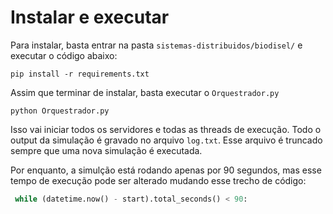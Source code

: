 # Instalar e executar
Para instalar, basta entrar na pasta `sistemas-distribuidos/biodisel/` e executar o código abaixo:
```
pip install -r requirements.txt
```
Assim que terminar de instalar, basta executar o `Orquestrador.py`
```
python Orquestrador.py
```
Isso vai iniciar todos os servidores e todas as threads de execução.
Todo o output da simulação é gravado no arquivo `log.txt`.
Esse arquivo é truncado sempre que uma nova simulação é executada.

Por enquanto, a simulção está rodando apenas por 90 segundos, mas esse tempo de execução pode ser alterado mudando esse trecho de código:
```Python
 while (datetime.now() - start).total_seconds() < 90:
 ```

